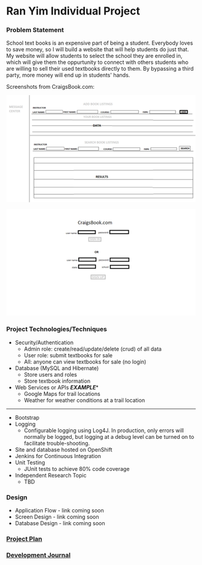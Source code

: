# Ran Yim Individual Project 

### Problem Statement

School text books is an expensive part of being a student. Everybody loves to save money, so I will build a website that will help students do just that. My website will allow students to select the school they are enrolled in, which will give them the oppurtunity to connect with others students who are willing to sell their used textbooks directly to them. By bypassing a third party, more money will end up in students' hands.

Screenshots from CraigsBook.com:

![Trail Description](DesignDocuments\wireframes/activitypage.png)

![Trail Report](DesignDocuments\wireframes/homepage.png)


### Project Technologies/Techniques 

* Security/Authentication
  * Admin role: create/read/update/delete (crud) of all data
  * User role: submit textbooks for sale
  * All: anyone can view textbooks for sale (no login)
* Database (MySQL and Hibernate)
  * Store users and roles
  * Store textbook information
* Web Services or APIs
 *********EXAMPLE**********
  * Google Maps for trail locations
  * Weather for weather conditions at a trail location
 **************************
* Bootstrap
* Logging
  * Configurable logging using Log4J. In production, only errors will normally be logged, but logging at a debug level can be turned on to facilitate trouble-shooting. 
* Site and database hosted on OpenShift
* Jenkins for Continuous Integration
* Unit Testing
  * JUnit tests to achieve 80% code coverage
* Independent Research Topic
  * TBD

### Design

* Application Flow - link coming soon
* Screen Design - link coming soon
* Database Design - link coming soon

### [Project Plan](ProjectPlan.md)


### [Development Journal](Journal.md)
